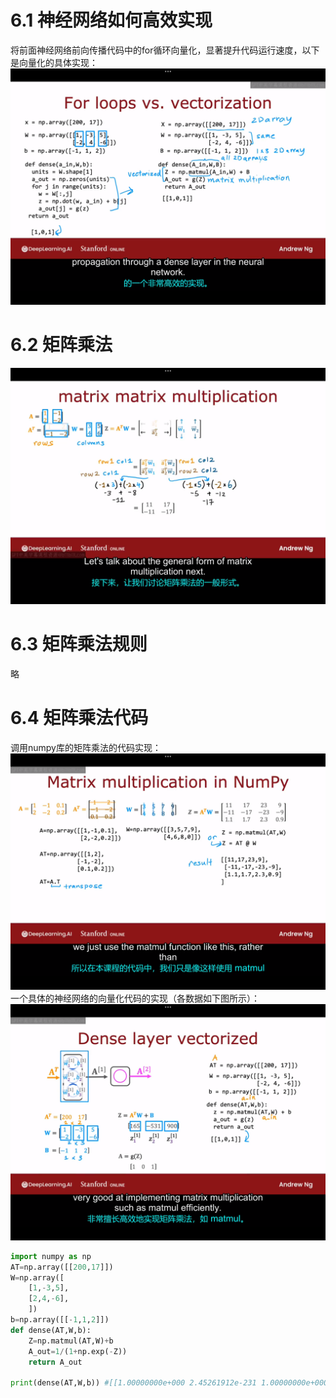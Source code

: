 # 6.1 神经网络如何高效实现
将前面神经网络前向传播代码中的for循环向量化，显著提升代码运行速度，以下是向量化的具体实现：
![alt text](5381d3854d58cdce5f96bf70ca814f9.png)

# 6.2 矩阵乘法
![alt text](0ad73fdbbd62e1243c0bb09f8789c00.png)
# 6.3 矩阵乘法规则
略
# 6.4 矩阵乘法代码
调用numpy库的矩阵乘法的代码实现：
![alt text](5f15a2042e53acd711251e949b57c2c.png)
一个具体的神经网络的向量化代码的实现（各数据如下图所示）：
![alt text](fc88a24b1b9fa15ded12665a2e69af4.png)
```python
import numpy as np
AT=np.array([[200,17]])
W=np.array([
    [1,-3,5],
    [2,4,-6],
    ])
b=np.array([[-1,1,2]])
def dense(AT,W,b):
    Z=np.matmul(AT,W)+b
    A_out=1/(1+np.exp(-Z))
    return A_out

print(dense(AT,W,b)) #[[1.00000000e+000 2.45261912e-231 1.00000000e+000]]
```
